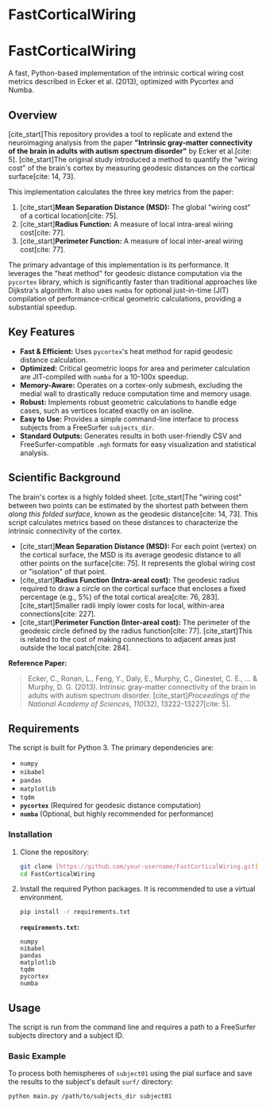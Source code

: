 # FastCorticalWiring
# FastCorticalWiring

A fast, Python-based implementation of the intrinsic cortical wiring cost metrics described in Ecker et al. (2013), optimized with Pycortex and Numba.

## Overview

[cite_start]This repository provides a tool to replicate and extend the neuroimaging analysis from the paper **"Intrinsic gray-matter connectivity of the brain in adults with autism spectrum disorder"** by Ecker et al.[cite: 5]. [cite_start]The original study introduced a method to quantify the "wiring cost" of the brain's cortex by measuring geodesic distances on the cortical surface[cite: 14, 73].

This implementation calculates the three key metrics from the paper:
1.  [cite_start]**Mean Separation Distance (MSD):** The global "wiring cost" of a cortical location[cite: 75].
2.  [cite_start]**Radius Function:** A measure of local intra-areal wiring cost[cite: 77].
3.  [cite_start]**Perimeter Function:** A measure of local inter-areal wiring cost[cite: 77].

The primary advantage of this implementation is its performance. It leverages the "heat method" for geodesic distance computation via the `pycortex` library, which is significantly faster than traditional approaches like Dijkstra's algorithm. It also uses `numba` for optional just-in-time (JIT) compilation of performance-critical geometric calculations, providing a substantial speedup.

## Key Features

* **Fast & Efficient:** Uses `pycortex`'s heat method for rapid geodesic distance calculation.
* **Optimized:** Critical geometric loops for area and perimeter calculation are JIT-compiled with `numba` for a 10-100x speedup.
* **Memory-Aware:** Operates on a cortex-only submesh, excluding the medial wall to drastically reduce computation time and memory usage.
* **Robust:** Implements robust geometric calculations to handle edge cases, such as vertices located exactly on an isoline.
* **Easy to Use:** Provides a simple command-line interface to process subjects from a FreeSurfer `subjects_dir`.
* **Standard Outputs:** Generates results in both user-friendly CSV and FreeSurfer-compatible `.mgh` formats for easy visualization and statistical analysis.

## Scientific Background

The brain's cortex is a highly folded sheet. [cite_start]The "wiring cost" between two points can be estimated by the shortest path between them *along this folded surface*, known as the geodesic distance[cite: 14, 73]. This script calculates metrics based on these distances to characterize the intrinsic connectivity of the cortex.

* [cite_start]**Mean Separation Distance (MSD):** For each point (vertex) on the cortical surface, the MSD is its average geodesic distance to all other points on the surface[cite: 75]. It represents the global wiring cost or "isolation" of that point.
* [cite_start]**Radius Function (Intra-areal cost):** The geodesic radius required to draw a circle on the cortical surface that encloses a fixed percentage (e.g., 5%) of the total cortical area[cite: 76, 283]. [cite_start]Smaller radii imply lower costs for local, within-area connections[cite: 227].
* [cite_start]**Perimeter Function (Inter-areal cost):** The perimeter of the geodesic circle defined by the radius function[cite: 77]. [cite_start]This is related to the cost of making connections to adjacent areas just outside the local patch[cite: 284].

**Reference Paper:**
> Ecker, C., Ronan, L., Feng, Y., Daly, E., Murphy, C., Ginestet, C. E., ... & Murphy, D. G. (2013). Intrinsic gray-matter connectivity of the brain in adults with autism spectrum disorder. [cite_start]*Proceedings of the National Academy of Sciences*, *110*(32), 13222-13227[cite: 5].

## Requirements

The script is built for Python 3. The primary dependencies are:
* `numpy`
* `nibabel`
* `pandas`
* `matplotlib`
* `tqdm`
* **`pycortex`** (Required for geodesic distance computation)
* **`numba`** (Optional, but highly recommended for performance)

### Installation

1.  Clone the repository:
    ```bash
    git clone [https://github.com/your-username/FastCorticalWiring.git](https://github.com/your-username/FastCorticalWiring.git)
    cd FastCorticalWiring
    ```

2.  Install the required Python packages. It is recommended to use a virtual environment.
    ```bash
    pip install -r requirements.txt
    ```

    **`requirements.txt`:**
    ```
    numpy
    nibabel
    pandas
    matplotlib
    tqdm
    pycortex
    numba
    ```

## Usage

The script is run from the command line and requires a path to a FreeSurfer subjects directory and a subject ID.

### Basic Example

To process both hemispheres of `subject01` using the pial surface and save the results to the subject's default `surf/` directory:
```bash
python main.py /path/to/subjects_dir subject01
